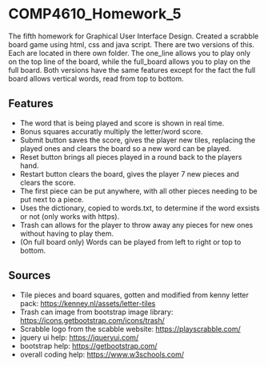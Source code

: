 # COMP4610_Homework_5
The fifth homework for Graphical User Interface Design. Created a scrabble board game using html, css and java script. There are two versions of this. Each are located in there own folder. The one_line allows you to play only on the top line of the board, while the full_board allows you to play on the full board. Both versions have the same features except for the fact the full board allows vertical words, read from top to bottom. 
## Features
* The word that is being played and score is shown in real time.
* Bonus squares accuratly multiply the letter/word score.
* Submit button saves the score, gives the player new tiles, replacing the played ones and clears the board so a new word can be played.
* Reset button brings all pieces played in a round back to the players hand.
* Restart button clears the board, gives the player 7 new pieces and clears the score.
* The first piece can be put anywhere, with all other pieces needing to be put next to a piece.
* Uses the dictionary, copied to words.txt, to determine if the word exsists or not (only works with https).
* Trash can allows for the player to throw away any pieces for new ones without having to play them. 
* (On full board only) Words can be played from left to right or top to bottom.
## Sources
* Tile pieces and board squares, gotten and modified from kenny letter pack: https://kenney.nl/assets/letter-tiles
* Trash can image from bootstrap image library: https://icons.getbootstrap.com/icons/trash/
* Scrabble logo from the scabble website: https://playscrabble.com/
* jquery ui help: https://jqueryui.com/
* bootstrap help: https://getbootstrap.com/
* overall coding help: https://www.w3schools.com/
